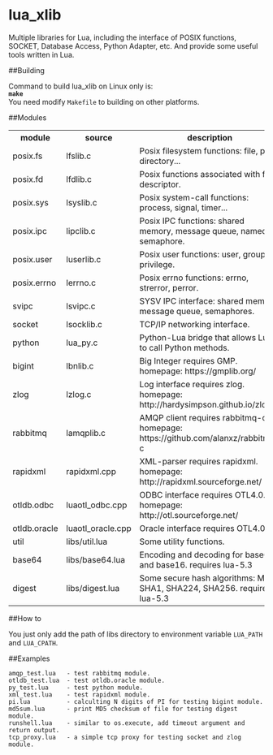 
# lua_xlib
Multiple libraries for Lua, including the interface of POSIX functions, SOCKET, Database Access, Python Adapter, etc. And provide some useful tools written in Lua.

##Building

Command to build lua_xlib on Linux only is:<br>
**`make`**<br>
You need modify `Makefile` to building on other platforms.<br>


##Modules

<div>
<table border="0">
<tr><th>module</th><th>source</th><th>description</th></tr>
<tr><td>posix.fs</td><td>lfslib.c</td><td>Posix filesystem functions: file, path, directory...</td></tr>
<tr><td>posix.fd</td><td>lfdlib.c</td><td>Posix functions associated with file descriptor.</td></tr>
<tr><td>posix.sys</td><td>lsyslib.c</td><td>Posix system-call functions: process, signal, timer...</td></tr>
<tr><td>posix.ipc</td><td>lipclib.c</td><td>Posix IPC functions: shared memory,  message queue, named semaphore.</td></tr>
<tr><td>posix.user</td><td>luserlib.c</td><td>Posix user functions: user, group, privilege.</td></tr>
<tr><td>posix.errno</td><td>lerrno.c</td><td>Posix errno functions: errno, strerror, perror.</td></tr>
<tr><td>svipc</td><td>lsvipc.c</td><td>SYSV IPC interface: shared memory, message queue, semaphores.</td></tr>
<tr><td>socket</td><td>lsocklib.c</td><td>TCP/IP networking interface.</td></tr>
<tr><td>python</td><td>lua_py.c</td><td>Python-Lua bridge that allows Lua to call Python methods.</td></tr>
<tr><td>bigint</td><td>lbnlib.c</td><td>Big Integer requires GMP. homepage: https://gmplib.org/</td></tr>
<tr><td>zlog</td><td>lzlog.c</td><td>Log interface requires zlog. homepage: http://hardysimpson.github.io/zlog/</td></tr>
<tr><td>rabbitmq</td><td>lamqplib.c</td><td>AMQP client requires rabbitmq-c. homepage: https://github.com/alanxz/rabbitmq-c</td></tr>
<tr><td>rapidxml</td><td>rapidxml.cpp</td><td>XML-parser requires rapidxml. homepage: http://rapidxml.sourceforge.net/</td></tr>
<tr><td>otldb.odbc</td><td>luaotl_odbc.cpp</td><td>ODBC interface requires OTL4.0. homepage: http://otl.sourceforge.net/</td></tr>
<tr><td>otldb.oracle</td><td>luaotl_oracle.cpp</td><td>Oracle interface requires OTL4.0.</td></tr>
<tr><td>util</td><td>libs/util.lua</td><td>Some utility functions.</td></tr>
<tr><td>base64</td><td>libs/base64.lua</td><td>Encoding and decoding for base64 and base16. requires lua-5.3</td></tr>
<tr><td>digest</td><td>libs/digest.lua</td><td>Some secure hash algorithms: MD5, SHA1, SHA224, SHA256. requires lua-5.3</td></tr>
</table>
</div>


##How to

You just only add the path of libs directory to environment variable `LUA_PATH` and `LUA_CPATH`.<br>


##Examples

	amqp_test.lua   - test rabbitmq module.
	otldb_test.lua  - test otldb.oracle module.
	py_test.lua     - test python module.
	xml_test.lua    - test rapidxml module.
	pi.lua          - calculting N digits of PI for testing bigint module.
	md5sum.lua      - print MD5 checksum of file for testing digest module.
	runshell.lua    - similar to os.execute, add timeout argument and return output.
	tcp_proxy.lua   - a simple tcp proxy for testing socket and zlog module.

